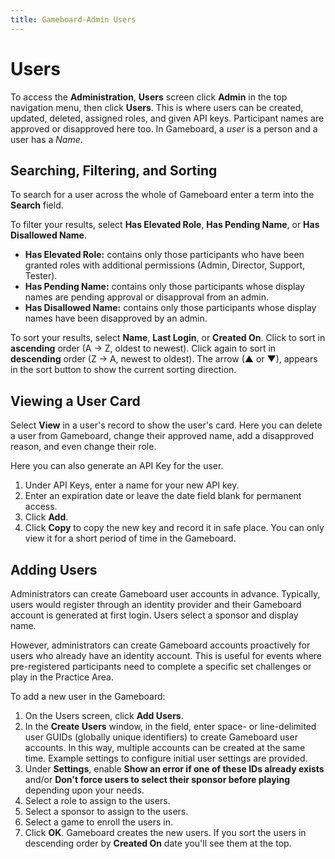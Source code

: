 ```yaml
---
title: Gameboard-Admin Users
---
```


# Users

To access the **Administration**, **Users** screen click **Admin** in the top navigation menu, then click **Users**. This is where users can be created, updated, deleted, assigned roles, and given API keys. Participant names are approved or disapproved here too. In Gameboard, a *user* is a person and a user has a *Name*.

## Searching, Filtering, and Sorting

To search for a user across the whole of Gameboard enter a term into the **Search** field.

To filter your results, select **Has Elevated Role**, **Has Pending Name**, or **Has Disallowed Name**.

- **Has Elevated Role:** contains only those participants who have been granted roles with additional permissions (Admin, Director, Support, Tester).
- **Has Pending Name:** contains only those participants whose display names are pending approval or disapproval from an admin.
- **Has Disallowed Name:** contains only those participants whose display names have been disapproved by an admin.

To sort your results, select **Name**, **Last Login**, or **Created On**. Click to sort in **ascending** order (A → Z, oldest to newest). Click again to sort in **descending** order (Z → A, newest to oldest). The arrow (▲ or ▼), appears in the sort button to show the current sorting direction.

## Viewing a User Card

Select **View** in a user's record to show the user's card. Here you can delete a user from Gameboard, change their approved name, add a disapproved reason, and even change their role.

Here you can also generate an API Key for the user.

1. Under API Keys, enter a name for your new API key.
2. Enter an expiration date or leave the date field blank for permanent access.
3. Click **Add**.
4. Click **Copy** to copy the new key and record it in safe place. You can only view it for a short period of time in the Gameboard.

## Adding Users

Administrators can create Gameboard user accounts in advance. Typically, users would register through an identity provider and their Gameboard account is generated at first login. Users select a sponsor and display name.

However, administrators can create Gameboard accounts proactively for users who already have an identity account. This is useful for events where pre-registered participants need to complete a specific set challenges or play in the Practice Area.

To add a new user in the Gameboard:

1. On the Users screen, click **Add Users**.
2. In the **Create Users** window, in the field, enter space- or line-delimited user GUIDs (globally unique identifiers) to create Gameboard user accounts. In this way, multiple accounts can be created at the same time. Example settings to configure initial user settings are provided.
3. Under **Settings**, enable **Show an error if one of these IDs already exists** and/or **Don't force users to select their sponsor before playing** depending upon your needs.
4. Select a role to assign to the users.
5. Select a sponsor to assign to the users.
6. Select a game to enroll the users in.
7. Click **OK**. Gameboard creates the new users. If you sort the users in descending order by **Created On** date you'll see them at the top.
